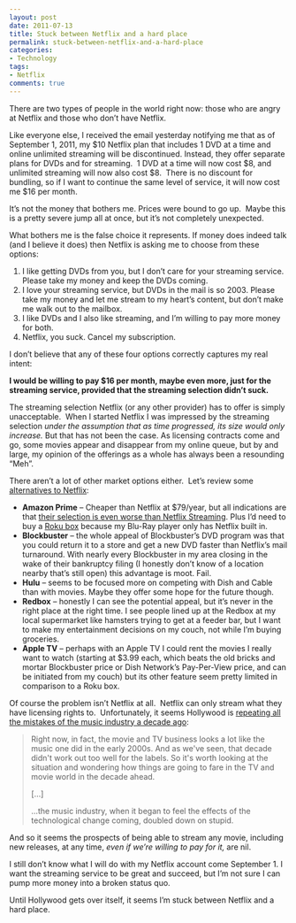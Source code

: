 ```yaml
---
layout: post
date: 2011-07-13
title: Stuck between Netflix and a hard place
permalink: stuck-between-netflix-and-a-hard-place
categories:
- Technology
tags:
- Netflix
comments: true
---
```

There are two types of people in the world right now: those who are angry at Netflix and those who don’t have Netflix.

Like everyone else, I received the email yesterday notifying me that as of September 1, 2011, my \$10 Netflix plan that includes 1 DVD at a time and online unlimited streaming will be discontinued. Instead, they offer separate plans for DVDs and for streaming.  1 DVD at a time will now cost \$8, and unlimited streaming will now also cost \$8.  There is no discount for bundling, so if I want to continue the same level of service, it will now cost me \$16 per month.

It’s not the money that bothers me. Prices were bound to go up.  Maybe this is a pretty severe jump all at once, but it’s not completely unexpected.

What bothers me is the false choice it represents. If money does indeed talk (and I believe it does) then Netflix is asking me to choose from these options:

1.  I like getting DVDs from you, but I don’t care for your streaming service. Please take my money and keep the DVDs coming.
2.  I love your streaming service, but DVDs in the mail is so 2003. Please take my money and let me stream to my heart’s content, but don’t make me walk out to the mailbox.
3.  I like DVDs and I also like streaming, and I’m willing to pay more money for both.
4.  Netflix, you suck. Cancel my subscription.

I don’t believe that any of these four options correctly captures my real intent:

**I would be willing to pay \$16 per month, maybe even more, just for the streaming service, provided that the streaming selection didn’t suck.**

<!-- more -->

The streaming selection Netflix (or any other provider) has to offer is simply unacceptable.  When I started Netflix I was impressed by the streaming selection *under the assumption that as time progressed, its size would only increase.* But that has not been the case. As licensing contracts come and go, some movies appear and disappear from my online queue, but by and large, my opinion of the offerings as a whole has always been a resounding “Meh”.

There aren’t a lot of other market options either.  Let’s review some [alternatives to Netflix](http://www.pcworld.com/article/235629/netflix_alternatives_other_places_you_can_get_streaming_media_dvd_rentals.html):

-   **Amazon Prime** – Cheaper than Netflix at \$79/year, but all indications are that [their selection is even worse than Netflix Streaming](http://www.pcworld.com/article/220399/amazon_prime_vs_netflix_video_streaming_feature_showdown.html). Plus I’d need to buy a [Roku box](http://www.roku.com/) because my Blu-Ray player only has Netflix built in.
-   **Blockbuster** – the whole appeal of Blockbuster’s DVD program was that you could return it to a store and get a new DVD faster than Netflix’s mail turnaround. With nearly every Blockbuster in my area closing in the wake of their bankruptcy filing (I honestly don’t know of a location nearby that’s still open) this advantage is moot. Fail.
-   **Hulu** – seems to be focused more on competing with Dish and Cable than with movies. Maybe they offer some hope for the future though.
-   **Redbox** – honestly I can see the potential appeal, but it’s never in the right place at the right time. I see people lined up at the Redbox at my local supermarket like hamsters trying to get at a feeder bar, but I want to make my entertainment decisions on my couch, not while I’m buying groceries.
-   **Apple TV** – perhaps with an Apple TV I could rent the movies I really want to watch (starting at \$3.99 each, which beats the old bricks and mortar Blockbuster price or Dish Network’s Pay-Per-View price, and can be initiated from my couch) but its other feature seem pretty limited in comparison to a Roku box.

Of course the problem isn’t Netflix at all.  Netflix can only stream what they have licensing rights to.  Unfortunately, it seems Hollywood is [repeating all the mistakes of the music industry a decade ago](http://www.slate.com/id/2298871/pagenum/all/):

> Right now, in fact, the movie and TV business looks a lot like the music one did in the early 2000s. And as we've seen, that decade didn't work out too well for the labels. So it's worth looking at the situation and wondering how things are going to fare in the TV and movie world in the decade ahead.
>
> […]
>
> …the music industry, when it began to feel the effects of the technological change coming, doubled down on stupid.

And so it seems the prospects of being able to stream any movie, including new releases, at any time, *even if we’re willing to pay for it,* are nil.

I still don’t know what I will do with my Netflix account come September 1. I want the streaming service to be great and succeed, but I’m not sure I can pump more money into a broken status quo.

Until Hollywood gets over itself, it seems I’m stuck between Netflix and a hard place.
